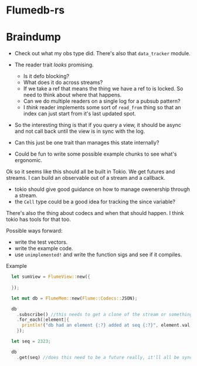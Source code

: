 # Flumedb-rs

# Braindump

- Check out what my obs type did. There's also that `data_tracker` module.
- The reader trait _looks_ promising.
  - Is it defo blocking?
  - What does it do across streams?
  - If we take a ref that means the thing we have a ref to is locked. So need to think about where that happens.
  - Can we do multiple readers on a single log for a pubsub pattern?
  - I _think_ reader implements some sort of `read_from` thing so that an index can just start from it's last updated spot.

- So the interesting thing is that if you query a view, it should be async and not call back until the view is in sync with the log.

- Can this just be one trait than manages this state internally?

- Could be fun to write some possible example chunks to see what's ergonomic.

Ok so it seems like this should all be built in Tokio. We get futures and streams. I can build an observable out of a stream and a callback.

- tokio should give good guidance on how to manage owenership through a stream.
- the `Cell` type could be a good idea for tracking the since variable?

There's also the thing about codecs and when that should happen.
I think tokio has tools for that too.

Possible ways forward:
- write the test vectors.
- write the example code.
- use `unimplemented!` and write the function sigs and see if it compiles.
 

Example

```rs
  let sumView = FlumeView::new({
     
  });

  let mut db = FlumeMem::new(Flume::Codecs::JSON);

  db
    .subscribe() //this needs to get a clone of the stream or something. I think it will add the stream's Sink to a list for pushing values into. And then it returns the Source.
    .for_each(|element|{
      println!("db had an element {:?} added at seq {:?}", element.val, element.seq); 
    });

  let seq = 2323;

  db
    .get(seq) //does this need to be a future really, it'll all be sync / based on internal values.


```
